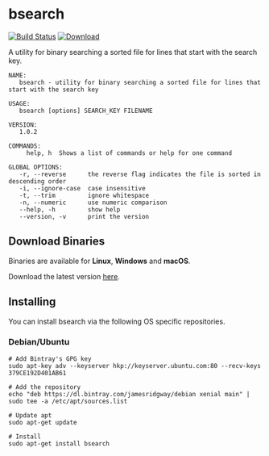# bsearch
[![Build Status](https://travis-ci.org/jamesridgway/bsearch.svg?branch=master)](https://travis-ci.org/jamesridgway/bsearch)
[ ![Download](https://api.bintray.com/packages/jamesridgway/debian/bsearch/images/download.svg) ](https://bintray.com/jamesridgway/debian/bsearch/_latestVersion)

A utility for binary searching a sorted file for lines that start with the search key.

    NAME:
       bsearch - utility for binary searching a sorted file for lines that start with the search key

    USAGE:
       bsearch [options] SEARCH_KEY FILENAME

    VERSION:
       1.0.2

    COMMANDS:
         help, h  Shows a list of commands or help for one command

    GLOBAL OPTIONS:
       -r, --reverse      the reverse flag indicates the file is sorted in descending order
       -i, --ignore-case  case insensitive
       -t, --trim         ignore whitespace
       -n, --numeric      use numeric comparison
       --help, -h         show help
       --version, -v      print the version

## Download Binaries
Binaries are available for **Linux**, **Windows** and **macOS**.

Download the latest version [here](https://www.james-ridgway.co.uk/projects/bsearch).

## Installing
You can install bsearch via the following OS specific repositories.

### Debian/Ubuntu

    # Add Bintray's GPG key
    sudo apt-key adv --keyserver hkp://keyserver.ubuntu.com:80 --recv-keys 379CE192D401AB61

    # Add the repository
    echo "deb https://dl.bintray.com/jamesridgway/debian xenial main" | sudo tee -a /etc/apt/sources.list

    # Update apt
    sudo apt-get update

    # Install
    sudo apt-get install bsearch
